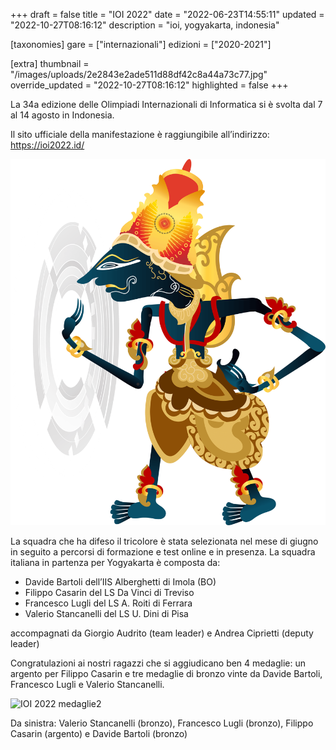 +++
draft = false
title = "IOI 2022"
date = "2022-06-23T14:55:11"
updated = "2022-10-27T08:16:12"
description = "ioi, yogyakarta, indonesia"

[taxonomies]
gare = ["internazionali"]
edizioni = ["2020-2021"]

[extra]
thumbnail = "/images/uploads/2e2843e2ade511d88df42c8a44a73c77.jpg"
override_updated = "2022-10-27T08:16:12"
highlighted = false
+++

La 34a edizione delle Olimpiadi Internazionali di Informatica si è svolta dal 7 al 14 agosto in Indonesia.

<!-- more -->

Il sito ufficiale della manifestazione è raggiungibile all’indirizzo: <https://ioi2022.id/>

![](/static/images/uploads/Mascot2.png)

La squadra che ha difeso il tricolore è stata selezionata nel mese di giugno in seguito a percorsi di formazione e test online e in presenza.
La squadra italiana in partenza per Yogyakarta è composta da:

* Davide Bartoli dell’IIS Alberghetti di Imola (BO)
* Filippo Casarin del LS Da Vinci di Treviso
* Francesco Lugli del LS A. Roiti di Ferrara
* Valerio Stancanelli del LS U. Dini di Pisa

accompagnati da Giorgio Audrito (team leader) e Andrea Ciprietti (deputy leader)

Congratulazioni ai nostri ragazzi che si aggiudicano ben 4 medaglie: un argento per Filippo Casarin e tre medaglie di bronzo vinte da Davide Bartoli, Francesco Lugli e Valerio Stancanelli.

![IOI 2022 medaglie2](/images/uploads/IOI_2022_medaglie2.jpg)

Da sinistra: Valerio Stancanelli (bronzo), Francesco Lugli (bronzo), Filippo Casarin (argento) e Davide Bartoli (bronzo)

